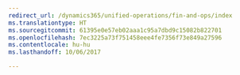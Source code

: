 ```yaml
---
redirect_url: /dynamics365/unified-operations/fin-and-ops/index
ms.translationtype: HT
ms.sourcegitcommit: 61395e0e57eb02aaa1c95a7dbd9c15082b822701
ms.openlocfilehash: 7ec3225a73f751458eee4fe7356f73e849a27596
ms.contentlocale: hu-hu
ms.lasthandoff: 10/06/2017

---
```


